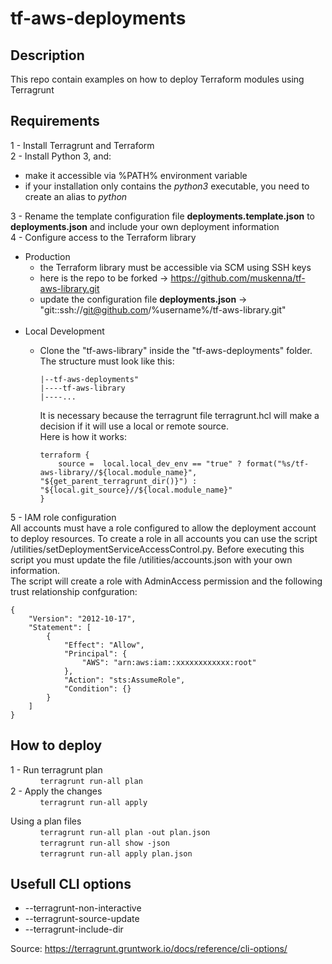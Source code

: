 # tf-aws-deployments

## Description
This repo contain examples on how to deploy Terraform modules using Terragrunt

## Requirements

1 - Install Terragrunt and Terraform<br>
2 - Install Python 3, and:<br>
- make it accessible via %PATH% environment variable
- if your installation only contains the *python3* executable, you need to create an alias to *python*<br>

3 - Rename the template configuration file **deployments.template.json** to **deployments.json** and include your own deployment information<br>
4 - Configure access to the Terraform library<br>
- Production<br>
    - the Terraform library must be accessible via SCM using SSH keys<br>
    - here is the repo to be forked -> https://github.com/muskenna/tf-aws-library.git<br>
    - update the configuration file **deployments.json** ->  "git::ssh://git@github.com/%username%/tf-aws-library.git"<br><br>
- Local Development<br>
    - Clone the "tf-aws-library" inside the "tf-aws-deployments" folder. The structure must look like this:
        
        ```
        |--tf-aws-deployments"
        |----tf-aws-library
        |----...
        ```

        It is necessary because the terragrunt file terragrunt.hcl will make a decision if it will use a local or remote source. <br>Here is how it works:<br>
        ```
        terraform {
            source =  local.local_dev_env == "true" ? format("%s/tf-aws-library//${local.module_name}", "${get_parent_terragrunt_dir()}") : "${local.git_source}//${local.module_name}"
        }
        ```

5 - IAM role configuration<br>
    All accounts must have a role configured to allow the deployment account to deploy resources.
    To create a role in all accounts you can use the script /utilities/setDeploymentServiceAccessControl.py. Before executing this script you must update the file /utilities/accounts.json with your own information.<br>
    The script will create a role with AdminAccess permission and the following trust relationship confguration:<br>

```
{
    "Version": "2012-10-17",
    "Statement": [
        {
            "Effect": "Allow",
            "Principal": {
                "AWS": "arn:aws:iam::xxxxxxxxxxxx:root"
            },
            "Action": "sts:AssumeRole",
            "Condition": {}
        }
    ]
}
```

## How to deploy

1 - Run terragrunt plan<br>
&nbsp;&nbsp;&nbsp;&nbsp;&nbsp;&nbsp;&nbsp;&nbsp;&nbsp;&nbsp;&nbsp;&nbsp;`terragrunt run-all plan`<br>
2 - Apply the changes<br>
&nbsp;&nbsp;&nbsp;&nbsp;&nbsp;&nbsp;&nbsp;&nbsp;&nbsp;&nbsp;&nbsp;&nbsp;`terragrunt run-all apply`<br>

Using a plan files<br>
&nbsp;&nbsp;&nbsp;&nbsp;&nbsp;&nbsp;&nbsp;&nbsp;&nbsp;&nbsp;&nbsp;&nbsp;`terragrunt run-all plan -out plan.json`<br>
&nbsp;&nbsp;&nbsp;&nbsp;&nbsp;&nbsp;&nbsp;&nbsp;&nbsp;&nbsp;&nbsp;&nbsp;`terragrunt run-all show -json`<br>
&nbsp;&nbsp;&nbsp;&nbsp;&nbsp;&nbsp;&nbsp;&nbsp;&nbsp;&nbsp;&nbsp;&nbsp;`terragrunt run-all apply plan.json`<br>

## Usefull CLI options
* --terragrunt-non-interactive
* --terragrunt-source-update
* --terragrunt-include-dir


 

Source: https://terragrunt.gruntwork.io/docs/reference/cli-options/